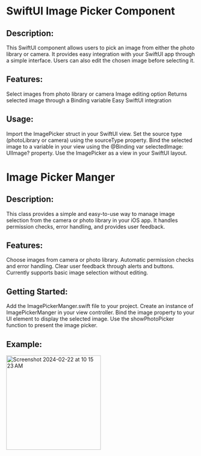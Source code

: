 # SwiftUI Image Picker Component

## Description:

This SwiftUI component allows users to pick an image from either the photo library or camera.
It provides easy integration with your SwiftUI app through a simple interface.
Users can also edit the chosen image before selecting it.

## Features:

Select images from photo library or camera
Image editing option
Returns selected image through a Binding variable
Easy SwiftUI integration

## Usage:

Import the ImagePicker struct in your SwiftUI view.
Set the source type (photoLibrary or camera) using the sourceType property.
Bind the selected image to a variable in your view using the @Binding var selectedImage: UIImage? property.
Use the ImagePicker as a view in your SwiftUI layout.

# Image Picker Manger 

## Description:

This class provides a simple and easy-to-use way to manage image selection from the camera or photo library in your iOS app. It handles permission checks, error handling, and provides user feedback.

## Features:

Choose images from camera or photo library.
Automatic permission checks and error handling.
Clear user feedback through alerts and buttons.
Currently supports basic image selection without editing.

## Getting Started:

Add the ImagePickerManger.swift file to your project.
Create an instance of ImagePickerManger in your view controller.
Bind the image property to your UI element to display the selected image.
Use the showPhotoPicker function to present the image picker.

## Example:

<img width="251" alt="Screenshot 2024-02-22 at 10 15 23 AM" src="https://github.com/eng-ahmedhussien/bottomPopImagePickerViewTaskSwiftUi/assets/33827384/02b50de9-7320-473b-b382-8dbb548a948f">
